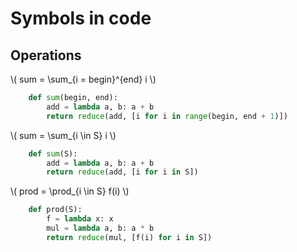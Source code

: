 # Symbols in code

## Operations
\\( sum = \sum_{i = begin}^{end} i \\)
```python
    def sum(begin, end):
        add = lambda a, b: a + b
        return reduce(add, [i for i in range(begin, end + 1)])
```
\\( sum = \sum_{i \in S} i \\)
```python
    def sum(S):
        add = lambda a, b: a + b
        return reduce(add, [i for i in S])
```
\\( prod = \prod_{i \in S} f(i) \\)
```python
    def prod(S):
        f = lambda x: x
        mul = lambda a, b: a * b
        return reduce(mul, [f(i) for i in S])
```
